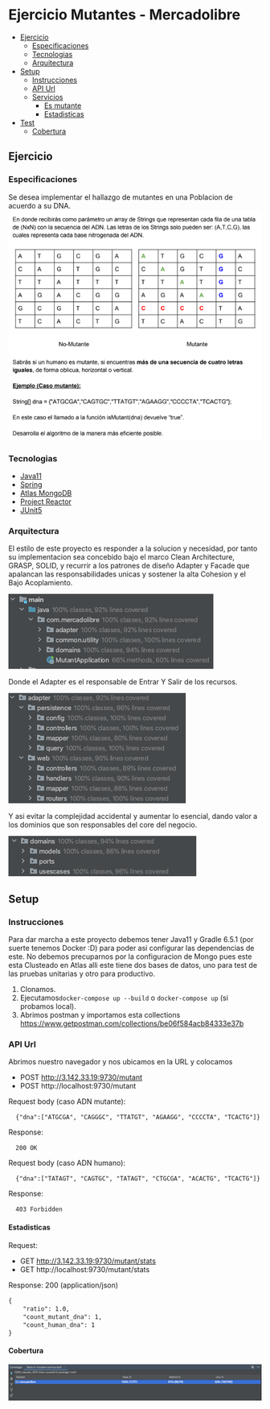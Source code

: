 # Ejercicio Mutantes - Mercadolibre


- [Ejercicio](#ejercicio)
    - [Especificaciones](#especificaciones)
    - [Tecnologias](#tecnologias)
    - [Arquitectura](#arquitectura)
- [Setup](#setup)
    - [Instrucciones](#instrucciones)
    - [API Url](#api)
    - [Servicios](#servicios)
        - [Es mutante](#es-mutante)
        - [Estadisticas](#estadisticas)
- [Test](#test)
    - [Cobertura](#cobertura)

## Ejercicio

### Especificaciones

Se desea implementar el hallazgo de mutantes en una Poblacion de acuerdo a su DNA.
![doc_instructions](doc/instructions.png)


### Tecnologias

- [Java11](https://jdk.java.net/11/)
- [Spring](https://spring.io/)
- [Atlas MongoDB](https://www.mongodb.com/cloud/atlas)
- [Project Reactor](https://projectreactor.io/)
- [JUnit5](https://junit.org/junit5/docs/current/user-guide/#overview-getting-started)

### Arquitectura

El estilo de este proyecto es responder a la solucion y necesidad, por tanto su implementacion
sea concebido bajo el marco Clean Architecture, GRASP, SOLID, y recurrir a los patrones de diseño
Adapter y Facade que apalancan las responsabilidades unicas y sostener la alta Cohesion y el Bajo Acoplamiento.

![doc_instructions](doc/design1.png)

Donde el Adapter es el responsable de Entrar Y Salir de los recursos.

![doc_instructions](doc/design2.png)

Y asi evitar la complejidad accidental y aumentar lo esencial, dando valor a los dominios que son responsables del core del negocio.

![doc_instructions](doc/design3.png)

## Setup

### Instrucciones

Para dar marcha a este proyecto debemos tener Java11 y Gradle 6.5.1 (por suerte tenemos Docker :D) para poder asi configurar las dependencias de este.
No debemos precuparnos por la configuracion de Mongo pues este esta Clusteado en Atlas alli este tiene dos bases de datos,
uno para test de las pruebas unitarias y otro para productivo.

1. Clonamos.
2. Ejecutamos```docker-compose up --build``` o ```docker-compose up``` (si probamos local).
3. Abrimos postman y importamos esta collections https://www.getpostman.com/collections/be06f584acb84333e37b

### API Url

Abrimos nuestro navegador y nos ubicamos en la URL y colocamos 
- POST http://3.142.33.19:9730/mutant
- POST http://localhost:9730/mutant

Request body (caso ADN mutante):

```
  {"dna":["ATGCGA", "CAGGGC", "TTATGT", "AGAAGG", "CCCCTA", "TCACTG"]}
```

Response:

```
  200 OK
```
Request body (caso ADN humano):

```
  {"dna":["TATAGT", "CAGTGC", "TATAGT", "CTGCGA", "ACACTG", "TCACTG"]}
```

Response:

```
  403 Forbidden
```

#### Estadisticas

Request:
- GET http://3.142.33.19:9730/mutant/stats
- GET http://localhost:9730/mutant/stats

Response: 200 (application/json)

```
{
    "ratio": 1.0,
    "count_mutant_dna": 1,
    "count_human_dna": 1
}
```

#### Cobertura
![doc_instructions](doc/img.png)
